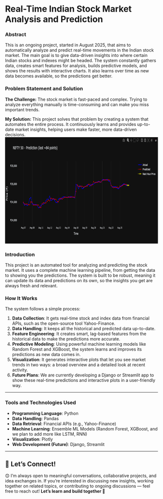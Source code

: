 # Real-Time Indian Stock Market Analysis and Prediction

### Abstract

This is an ongoing project, started in August 2025, that aims to automatically analyze and predict real-time movements in the Indian stock market. The main goal is to give data-driven insights into where certain Indian stocks and indexes might be headed. The system constantly gathers data, creates smart features for analysis, builds predictive models, and shows the results with interactive charts. It also learns over time as new data becomes available, so the predictions get better.

### Problem Statement and Solution

**The Challenge:** The stock market is fast-paced and complex. Trying to analyze everything manually is time-consuming and can make you miss important trends.

**My Solution:** This project solves that problem by creating a system that automates the entire process. It continuously learns and provides up-to-date market insights, helping users make faster, more data-driven decisions.
<img src="Resources/img01.png" alt="Alt Text" width="800" height ="350"/>


### Introduction

This project is an automated tool for analyzing and predicting the stock market. It uses a complete machine learning pipeline, from getting the data to showing you the predictions. The system is built to be robust, meaning it can update its data and predictions on its own, so the insights you get are always fresh and relevant.


### How It Works

The system follows a simple process:

1.  **Data Collection**: It gets real-time stock and index data from financial APIs, such as the open-source tool Yahoo-Finance.
2.  **Data Handling**: It keeps all the historical and predicted data up-to-date.
3.  **Feature Engineering**: It creates smart, lag-based features from the historical data to make the predictions more accurate.
4.  **Predictive Modeling**: Using powerful machine learning models like Random Forest and XGBoost, the system learns and improves its predictions as new data comes in.
5.  **Visualization**: It generates interactive plots that let you see market trends in two ways: a broad overview and a detailed look at recent activity.
6.  **Future Plans**: We are currently developing a Django or Streamlit app to show these real-time predictions and interactive plots in a user-friendly way.

---

### Tools and Technologies Used

* **Programming Language**: Python
* **Data Handling**: Pandas
* **Data Retrieval**: Financial APIs (e.g., Yahoo-Finance)
* **Machine Learning**: Ensemble ML Models (Random Forest, XGBoost, and we plan to add more like LSTM, RNN)
* **Visualization**: Plotly
* **Web Development (Future)**: Django, Streamlit

---


## 🤝 Let’s Connect!

😊 I’m always open to meaningful conversations, collaborative projects, and idea exchanges in.
If you’re interested in discussing new insights, working together on related topics, or contributing to ongoing discussions — feel free to reach out!
**Let’s learn and build together 🚀**
